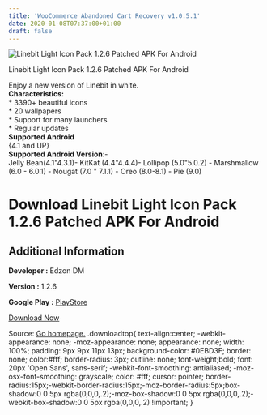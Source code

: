 ```yaml
---
title: 'WooCommerce Abandoned Cart Recovery v1.0.5.1'
date: 2020-01-08T07:37:00+01:00
draft: false
---
```


![Linebit Light Icon Pack 1.2.6 Patched APK For Android](https://i0.wp.com/apkhome.net/wp-content/uploads/2020/01/Linebit-Light-Icon-Pack-1.2.6-Patched.png "Linebit Light Icon Pack 1.2.6 Patched APK For Android")

  

Linebit Light Icon Pack 1.2.6 Patched APK For Android

Enjoy a new version of Linebit in white.  
**Characteristics:**  
\* 3390+ beautiful icons  
\* 20 wallpapers  
\* Support for many launchers  
\* Regular updates  
**Supported Android**  
{4.1 and UP}  
**Supported Android Version**:-  
Jelly Bean(4.1"4.3.1)- KitKat (4.4"4.4.4)- Lollipop (5.0"5.0.2) - Marshmallow (6.0 - 6.0.1) - Nougat (7.0 " 7.1.1) - Oreo (8.0-8.1) - Pie (9.0)

Download Linebit Light Icon Pack 1.2.6 Patched APK For Android
==============================================================

Additional Information
----------------------

**Developer :** Edzon DM

**Version :** 1.2.6

**Google Play :** [PlayStore](https://play.google.com/store/apps/details?id=com.edzondm.linebitlight)

  

[Download Now](https://store4app.co/post/linebit-light-icon-pack-1-2-6-patched-apk-for-android_1578465626)

  
Source: [Go homepage.](https://store4app.co/post/linebit-light-icon-pack-1-2-6-patched-apk-for-android_1578465626) .downloadtop{ text-align:center; -webkit-appearance: none; -moz-appearance: none; appearance: none; width: 100%; padding: 9px 9px 11px 13px; background-color: #0EBD3F; border: none; color:#fff; border-radius: 3px; outline: none; font-weight;bold; font: 20px 'Open Sans', sans-serif; -webkit-font-smoothing: antialiased; -moz-osx-font-smoothing: grayscale; color: #fff; cursor: pointer; border-radius:15px;-webkit-border-radius:15px;-moz-border-radius:5px;box-shadow:0 0 5px rgba(0,0,0,.2);-moz-box-shadow:0 0 5px rgba(0,0,0,.2);-webkit-box-shadow:0 0 5px rgba(0,0,0,.2) !important; }